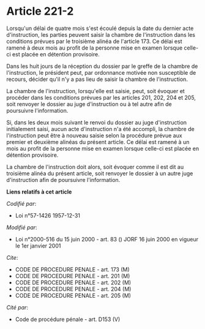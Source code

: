 # Article 221-2

Lorsqu'un délai de quatre mois s'est écoulé depuis la date du dernier acte d'instruction, les parties peuvent saisir la
chambre de l'instruction dans les conditions prévues par le troisième alinéa de l'article 173. Ce délai est ramené à deux
mois au profit de la personne mise en examen lorsque celle-ci est placée en détention provisoire.

Dans les huit jours de la réception du dossier par le greffe de la chambre de l'instruction, le président peut, par
ordonnance motivée non susceptible de recours, décider qu'il n'y a pas lieu de saisir la chambre de l'instruction.

La chambre de l'instruction, lorsqu'elle est saisie, peut, soit évoquer et procéder dans les conditions prévues par les
articles 201, 202, 204 et 205, soit renvoyer le dossier au juge d'instruction ou à tel autre afin de poursuivre
l'information.

Si, dans les deux mois suivant le renvoi du dossier au juge d'instruction initialement saisi, aucun acte d'instruction n'a
été accompli, la chambre de l'instruction peut être à nouveau saisie selon la procédure prévue aux premier et deuxième
alinéas du présent article. Ce délai est ramené à un mois au profit de la personne mise en examen lorsque celle-ci est placée
en détention provisoire.

La chambre de l'instruction doit alors, soit évoquer comme il est dit au troisième alinéa du présent article, soit renvoyer
le dossier à un autre juge d'instruction afin de poursuivre l'information.

**Liens relatifs à cet article**

_Codifié par_:

  - Loi n°57-1426 1957-12-31

_Modifié par_:

  - Loi n°2000-516 du 15 juin 2000 - art. 83 () JORF 16 juin 2000 en vigueur le 1er janvier 2001

_Cite_:

  - CODE DE PROCEDURE PENALE - art. 173 (M)
  - CODE DE PROCEDURE PENALE - art. 201 (M)
  - CODE DE PROCEDURE PENALE - art. 202 (M)
  - CODE DE PROCEDURE PENALE - art. 204 (M)
  - CODE DE PROCEDURE PENALE - art. 205 (M)

_Cité par_:

  - Code de procédure pénale - art. D153 (V)
